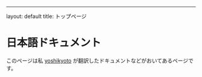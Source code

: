 ---
layout: default
title: トップページ


# 日本語ドキュメント

このページは私 [yoshikyoto](https://github.com/yoshikyoto) が翻訳したドキュメントなどがおいてあるページです。
